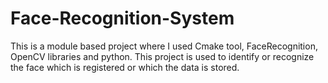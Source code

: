# Face-Recognition-System
This is a module based project where I used Cmake tool, FaceRecognition, OpenCV libraries and python.
This project is used to identify or recognize the face which is registered or which the data is stored.
